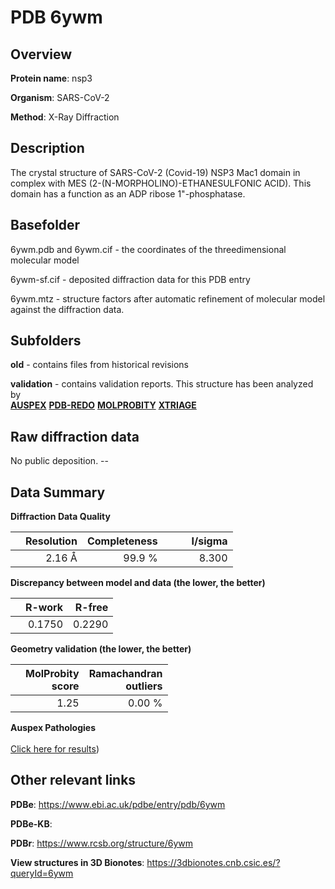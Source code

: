 # PDB 6ywm

## Overview

**Protein name**: nsp3

**Organism**: SARS-CoV-2

**Method**: X-Ray Diffraction

## Description

The crystal structure of SARS-CoV-2 (Covid-19) NSP3 Mac1 domain in complex with MES (2-(N-MORPHOLINO)-ETHANESULFONIC ACID). This domain has a function as an ADP ribose 1"-phosphatase.

## Basefolder

6ywm.pdb and 6ywm.cif - the coordinates of the threedimensional molecular model

6ywm-sf.cif - deposited diffraction data for this PDB entry

6ywm.mtz - structure factors after automatic refinement of molecular model against the diffraction data.

## Subfolders



**old** - contains files from historical revisions

**validation** - contains validation reports. This structure has been analyzed by <br>[**AUSPEX**](https://github.com/thorn-lab/coronavirus_structural_task_force/tree/master/pdb/nsp3/SARS-CoV-2/6ywm/validation/auspex) [**PDB-REDO**](https://github.com/thorn-lab/coronavirus_structural_task_force/tree/master/pdb/nsp3/SARS-CoV-2/6ywm/validation/pdb-redo) [**MOLPROBITY**](https://github.com/thorn-lab/coronavirus_structural_task_force/tree/master/pdb/nsp3/SARS-CoV-2/6ywm/validation/molprobity) [**XTRIAGE**](https://github.com/thorn-lab/coronavirus_structural_task_force/blob/master/pdb/nsp3/SARS-CoV-2/6ywm/validation/Xtriage_output.log)  



## Raw diffraction data

No public deposition. --<br> 

## Data Summary
**Diffraction Data Quality**

|   | Resolution | Completeness| I/sigma |
|---|-------------:|----------------:|--------------:|
|   |2.16 Å|99.9  %|<img width=50/>8.300|

**Discrepancy between model and data (the lower, the better)**

|   | **R-work**| **R-free**   
|---|-------------:|----------------:|           
||  0.1750|  0.2290|

**Geometry validation (the lower, the better)**

|   |**MolProbity<br>score**| **Ramachandran<br>outliers** 
|---|-------------:|----------------:|
||  1.25|  0.00 %|

**Auspex Pathologies**<br> <br>[Click here for results](https://github.com/thorn-lab/coronavirus_structural_task_force/blob/master/pdb/nsp3/SARS-CoV-2/6ywm/validation/auspex/6ywm_auspex_comments.txt))

 



## Other relevant links 
**PDBe**:  https://www.ebi.ac.uk/pdbe/entry/pdb/6ywm

**PDBe-KB**:  
 
**PDBr**: https://www.rcsb.org/structure/6ywm 

**View structures in 3D Bionotes**: https://3dbionotes.cnb.csic.es/?queryId=6ywm

